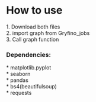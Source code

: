 <h1>How to use</h1>
1. Download both files<br>
2. import graph from Gryfino_jobs<br>
3. Call graph function<br>
<h3>Dependencies:</h3>
  * matplotlib.pyplot<br>
  * seaborn<br>
  * pandas<br>
  * bs4(beautifulsoup)<br>
  * requests
